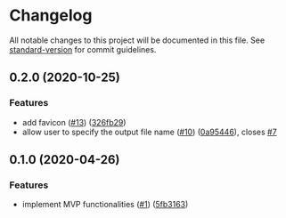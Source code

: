 # Changelog

All notable changes to this project will be documented in this file. See [standard-version](https://github.com/conventional-changelog/standard-version) for commit guidelines.

## 0.2.0 (2020-10-25)


### Features

* add favicon ([#13](https://github.com/tinker-hub/prshots/issues/13)) ([326fb29](https://github.com/tinker-hub/prshots/commit/326fb293025f87252b1215cf61f7526fe1357f7d))
* allow user to specify the output file name ([#10](https://github.com/tinker-hub/prshots/issues/10)) ([0a95446](https://github.com/tinker-hub/prshots/commit/0a95446c66ea06320067fc9fb61cff6a7cf7df46)), closes [#7](https://github.com/tinker-hub/prshots/issues/7)

## 0.1.0 (2020-04-26)


### Features

* implement MVP functionalities ([#1](https://github.com/tinker-hub/prshots/issues/1)) ([5fb3163](https://github.com/tinker-hub/prshots/commit/5fb3163c4f0890c76e08a1d2d4a5cfc4146b1558))
